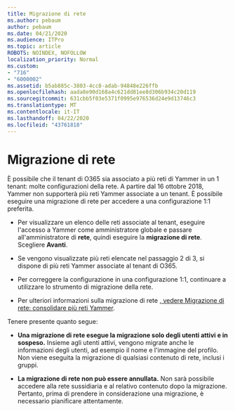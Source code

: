 ```yaml
---
title: Migrazione di rete
ms.author: pebaum
author: pebaum
ms.date: 04/21/2020
ms.audience: ITPro
ms.topic: article
ROBOTS: NOINDEX, NOFOLLOW
localization_priority: Normal
ms.custom:
- "716"
- "6000002"
ms.assetid: b5ab885c-3803-4cc8-adab-94848e226ffb
ms.openlocfilehash: aada8e90d168a4c621dd81ee8d306b934c20d119
ms.sourcegitcommit: 631cbb5f03e5371f0995e976536d24e9d13746c3
ms.translationtype: MT
ms.contentlocale: it-IT
ms.lasthandoff: 04/22/2020
ms.locfileid: "43761818"
---
```

# <a name="network-migration"></a>Migrazione di rete

È possibile che il tenant di O365 sia associato a più reti di Yammer in un 1 tenant: molte configurazioni della rete. A partire dal 16 ottobre 2018, Yammer non supporterà più reti Yammer associate a un tenant. È possibile eseguire una migrazione di rete per accedere a una configurazione 1:1 preferita.
  
- Per visualizzare un elenco delle reti associate al tenant, eseguire l'accesso a Yammer come amministratore globale e passare all'amministratore di **rete**, quindi eseguire la **migrazione di rete**. Scegliere **Avanti**.

- Se vengono visualizzate più reti elencate nel passaggio 2 di 3, si dispone di più reti Yammer associate al tenant di O365.

- Per correggere la configurazione in una configurazione 1:1, continuare a utilizzare lo strumento di migrazione della rete.

- Per ulteriori informazioni sulla migrazione di rete [, vedere Migrazione di rete: consolidare più reti Yammer](https://docs.microsoft.com/yammer/configure-your-yammer-network/consolidate-multiple-yammer-networks).

Tenere presente quanto segue:
  
- **Una migrazione di rete esegue la migrazione solo degli utenti attivi e in sospeso.** Insieme agli utenti attivi, vengono migrate anche le informazioni degli utenti, ad esempio il nome e l'immagine del profilo. Non viene eseguita la migrazione di qualsiasi contenuto di rete, inclusi i gruppi.

- **La migrazione di rete non può essere annullata.** Non sarà possibile accedere alla rete sussidiaria e al relativo contenuto dopo la migrazione. Pertanto, prima di prendere in considerazione una migrazione, è necessario pianificare attentamente.
